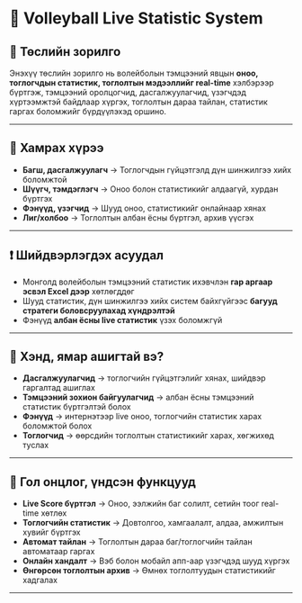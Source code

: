 # 🏐 Volleyball Live Statistic System

## 🎯 Төслийн зорилго
Энэхүү төслийн зорилго нь волейболын тэмцээний явцын **оноо, тоглогчдын статистик, тоглолтын мэдээллийг real-time** хэлбэрээр бүртгэж, тэмцээний оролцогчид, дасгалжуулагчид, үзэгчдэд хүртээмжтэй байдлаар хүргэх, тоглолтын дараа тайлан, статистик гаргах боломжийг бүрдүүлэхэд оршино.

---

## 📌 Хамрах хүрээ
- **Багш, дасгалжуулагч** → Тоглогчдын гүйцэтгэлд дүн шинжилгээ хийх боломжтой  
- **Шүүгч, тэмдэглэгч** → Оноо болон статистикийг алдаагүй, хурдан бүртгэх  
- **Фэнүүд, үзэгчид** → Шууд оноо, статистикийг онлайнаар хянах  
- **Лиг/холбоо** → Тоглолтын албан ёсны бүртгэл, архив үүсгэх  

---

## ❗ Шийдвэрлэгдэх асуудал
- Монголд волейболын тэмцээний статистик ихэвчлэн **гар аргаар эсвэл Excel дээр** хөтлөгддөг  
- Шууд статистик, дүн шинжилгээ хийх систем байхгүйгээс **багууд стратеги боловсруулахад хүндрэлтэй**  
- Фэнүүд **албан ёсны live статистик** үзэх боломжгүй  

---

## 👥 Хэнд, ямар ашигтай вэ?
- **Дасгалжуулагчид** → тоглогчийн гүйцэтгэлийг хянах, шийдвэр гаргалтад ашиглах  
- **Тэмцээний зохион байгуулагчид** → албан ёсны тэмцээний статистик бүртгэлтэй болох  
- **Фэнүүд** → интернэтээр live оноо, тоглогчийн статистик харах боломжтой болох  
- **Тоглогчид** → өөрсдийн тоглолтын статистикийг харах, хөгжихөд туслах  

---

## 🚀 Гол онцлог, үндсэн функцууд
- **Live Score бүртгэл** → Оноо, ээлжийн баг солилт, сетийн тоог real-time хөтлөх  
- **Тоглогчийн статистик** → Довтолгоо, хамгаалалт, алдаа, амжилтын хувийг бүртгэх  
- **Автомат тайлан** → Тоглолтын дараа баг/тоглогчийн тайлан автоматаар гаргах  
- **Онлайн хандалт** → Вэб болон мобайл апп-аар үзэгчдэд шууд хүргэх  
- **Өнгөрсөн тоглолтын архив** → Өмнөх тоглолтуудын статистикийг хадгалах  

---

